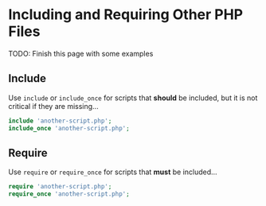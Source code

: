 # Including and Requiring Other PHP Files

TODO: Finish this page with some examples

## Include

Use `include` or `include_once` for scripts that **should** be included, but it is not critical if they are missing...

```php
include 'another-script.php';
include_once 'another-script.php';
```

## Require

Use `require` or `require_once` for scripts that **must** be included...

```php
require 'another-script.php';
require_once 'another-script.php';
```

